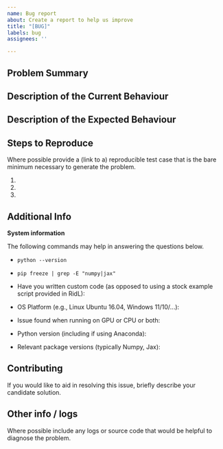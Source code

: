 ```yaml
---
name: Bug report
about: Create a report to help us improve
title: "[BUG]"
labels: bug
assignees: ''

---
```


## Problem Summary


## Description of the Current Behaviour



## Description of the Expected Behaviour


## Steps to Reproduce

Where possible provide a (link to a) reproducible test case that is the bare minimum necessary to generate
the problem.

1.
2.
3.


## Additional Info


**System information**

The following commands may help in answering the questions below.
- `python --version`
- `pip freeze | grep -E "numpy|jax"`

- Have you written custom code (as opposed to using a stock example script provided in RidL):
- OS Platform (e.g., Linux Ubuntu 16.04, Windows 11/10/...):
- Issue found when running on GPU or CPU or both:
- Python version (including if using Anaconda):
- Relevant package versions (typically Numpy, Jax):


## Contributing
If you would like to aid in resolving this issue, briefly describe your candidate solution.


## Other info / logs
Where possible include any logs or source code that would be helpful to diagnose the problem.


